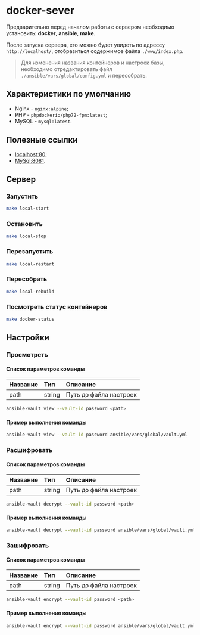 # docker-sever

Предварительно перед началом работы с сервером необходимо установить: **docker**, **ansible**, **make**.

После запуска сервера, его можно будет увидеть по адрессу `http://localhost/`, отобразиться содержимое файла `./www/index.php`.

> Для изменения названия контейнеров и настроек базы, необходимо отредактировать файл `./ansible/vars/global/config.yml` и пересобрать.

## Характеристики по умолчанию

* Nginx - `nginx:alpine`;
* PHP - `phpdockerio/php72-fpm:latest`;
* MySQL - `mysql:latest`.

## Полезные ссылки

* [localhost:80](http://localhost/);
* [MySql:8081](http://localhost:8081/).

## Сервер

### Запустить

```bash
make local-start
```

### Остановить

```bash
make local-stop
```

### Перезапустить

```bash
make local-restart
```

### Пересобрать

```bash
make local-rebuild
```

### Посмотреть статус контейнеров

```bash
make docker-status
```

## Настройки

### Просмотреть

#### Список параметров команды

 Название | Тип | Описание
:-------|:-------------|:--------
path | string | Путь до файла настроек

```bash
ansible-vault view --vault-id password <path>
```

#### Пример выполнения команды

```bash
ansible-vault view --vault-id password ansible/vars/global/vault.yml
```

### Расшифровать

#### Список параметров команды

 Название | Тип | Описание
:-------|:-------------|:--------
path | string | Путь до файла настроек

```bash
ansible-vault decrypt --vault-id password <path>
```

#### Пример выполнения команды

```bash
ansible-vault decrypt --vault-id password ansible/vars/global/vault.yml
```

### Зашифровать

#### Список параметров команды

 Название | Тип | Описание
:-------|:-------------|:--------
path | string | Путь до файла настроек

```bash
ansible-vault encrypt --vault-id password <path>
```

#### Пример выполнения команды

```bash
ansible-vault encrypt --vault-id password ansible/vars/global/vault.yml
```
